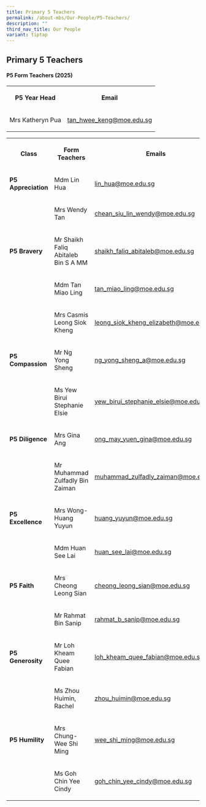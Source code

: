 ```yaml
---
title: Primary 5 Teachers
permalink: /about-mbs/Our-People/P5-Teachers/
description: ""
third_nav_title: Our People
variant: tiptap
---
```

<h2><strong>Primary 5 Teachers</strong></h2>
<h4><strong>P5 Form Teachers (2025)</strong></h4>
<table style="minWidth: 50px">
<colgroup>
<col>
<col>
</colgroup>
<tbody>
<tr>
<th rowspan="1" colspan="1">
<p>P5 Year Head</p>
</th>
<th rowspan="1" colspan="1">
<p>Email</p>
</th>
</tr>
<tr>
<td rowspan="1" colspan="1">
<p>Mrs Katheryn Pua</p>
</td>
<td rowspan="1" colspan="1">
<p><a href="mailto:tan_hwee_keng@moe.edu.sg" rel="noopener noreferrer nofollow" target="_blank">tan_hwee_keng@moe.edu.sg</a>
</p>
</td>
</tr>
</tbody>
</table>
<p></p>
<table style="minWidth: 75px">
<colgroup>
<col>
<col>
<col>
</colgroup>
<tbody>
<tr>
<th rowspan="1" colspan="1">
<p>Class</p>
</th>
<th rowspan="1" colspan="1">
<p>Form Teachers</p>
</th>
<th rowspan="1" colspan="1">
<p>Emails</p>
</th>
</tr>
<tr>
<td rowspan="1" colspan="1">
<p><strong>P5 Appreciation</strong>
</p>
</td>
<td rowspan="1" colspan="1">
<p>Mdm Lin Hua</p>
</td>
<td rowspan="1" colspan="1">
<p><a href="mailto:lin_hua@moe.edu.sg" rel="noopener noreferrer nofollow" target="_blank">lin_hua@moe.edu.sg</a>
</p>
</td>
</tr>
<tr>
<td rowspan="1" colspan="1">
<p></p>
</td>
<td rowspan="1" colspan="1">
<p>Mrs Wendy Tan</p>
</td>
<td rowspan="1" colspan="1">
<p><a href="mailto:chean_siu_lin_wendy@moe.edu.sg" rel="noopener noreferrer nofollow" target="_blank">chean_siu_lin_wendy@moe.edu.sg</a>
</p>
</td>
</tr>
<tr>
<td rowspan="1" colspan="1">
<p><strong>P5 Bravery</strong>
</p>
</td>
<td rowspan="1" colspan="1">
<p>Mr Shaikh Faliq Abitaleb Bin S A MM</p>
</td>
<td rowspan="1" colspan="1">
<p><a href="mailto:shaikh_faliq_abitaleb@moe.edu.sg" rel="noopener noreferrer nofollow" target="_blank">shaikh_faliq_abitaleb@moe.edu.sg</a>
</p>
</td>
</tr>
<tr>
<td rowspan="1" colspan="1">
<p></p>
</td>
<td rowspan="1" colspan="1">
<p>Mdm Tan Miao Ling</p>
</td>
<td rowspan="1" colspan="1">
<p><a href="mailto:tan_miao_ling@moe.edu.sg" rel="noopener noreferrer nofollow" target="_blank">tan_miao_ling@moe.edu.sg</a>
</p>
</td>
</tr>
<tr>
<td rowspan="1" colspan="1">
<p></p>
</td>
<td rowspan="1" colspan="1">
<p>Mrs Casmis Leong Siok Kheng</p>
</td>
<td rowspan="1" colspan="1">
<p><a href="mailto:leong_siok_kheng_elizabeth@moe.edu.sg" rel="noopener noreferrer nofollow" target="_blank">leong_siok_kheng_elizabeth@moe.edu.sg</a>
</p>
</td>
</tr>
<tr>
<td rowspan="1" colspan="1">
<p><strong>P5 Compassion</strong>
</p>
</td>
<td rowspan="1" colspan="1">
<p>Mr Ng Yong Sheng</p>
</td>
<td rowspan="1" colspan="1">
<p><a href="mailto:ng_yong_sheng_a@moe.edu.sg" rel="noopener noreferrer nofollow" target="_blank">ng_yong_sheng_a@moe.edu.sg</a>
</p>
</td>
</tr>
<tr>
<td rowspan="1" colspan="1">
<p></p>
</td>
<td rowspan="1" colspan="1">
<p>Ms Yew Birui Stephanie Elsie</p>
</td>
<td rowspan="1" colspan="1">
<p><a href="mailto:yew_birui_stephanie_elsie@moe.edu.sg" rel="noopener noreferrer nofollow" target="_blank">yew_birui_stephanie_elsie@moe.edu.sg</a>
</p>
</td>
</tr>
<tr>
<td rowspan="1" colspan="1">
<p><strong>P5 Diligence</strong>
</p>
</td>
<td rowspan="1" colspan="1">
<p>Mrs Gina Ang</p>
</td>
<td rowspan="1" colspan="1">
<p><a href="mailto:ong_may_yuen_gina@moe.edu.sg" rel="noopener noreferrer nofollow" target="_blank">ong_may_yuen_gina@moe.edu.sg</a>
</p>
</td>
</tr>
<tr>
<td rowspan="1" colspan="1">
<p></p>
</td>
<td rowspan="1" colspan="1">
<p>Mr Muhammad Zulfadly Bin Zaiman</p>
</td>
<td rowspan="1" colspan="1">
<p><a href="mailto:muhammad_zulfadly_zaiman@moe.edu.sg" rel="noopener noreferrer nofollow" target="_blank">muhammad_zulfadly_zaiman@moe.edu.sg</a>
</p>
</td>
</tr>
<tr>
<td rowspan="1" colspan="1">
<p><strong>P5 Excellence</strong>
</p>
</td>
<td rowspan="1" colspan="1">
<p>Mrs Wong-Huang Yuyun</p>
</td>
<td rowspan="1" colspan="1">
<p><a href="mailto:huang_yuyun@moe.edu.sg" rel="noopener noreferrer nofollow" target="_blank">huang_yuyun@moe.edu.sg</a>
</p>
</td>
</tr>
<tr>
<td rowspan="1" colspan="1">
<p></p>
</td>
<td rowspan="1" colspan="1">
<p>Mdm Huan See Lai</p>
</td>
<td rowspan="1" colspan="1">
<p><a href="mailto:huan_see_lai@moe.edu.sg" rel="noopener noreferrer nofollow" target="_blank">huan_see_lai@moe.edu.sg</a>
</p>
</td>
</tr>
<tr>
<td rowspan="1" colspan="1">
<p><strong>P5 Faith</strong>
</p>
</td>
<td rowspan="1" colspan="1">
<p>Mrs Cheong Leong Sian</p>
</td>
<td rowspan="1" colspan="1">
<p><a href="mailto:cheong_leong_sian@moe.edu.sg" rel="noopener noreferrer nofollow" target="_blank">cheong_leong_sian@moe.edu.sg</a>
</p>
</td>
</tr>
<tr>
<td rowspan="1" colspan="1">
<p></p>
</td>
<td rowspan="1" colspan="1">
<p>Mr Rahmat Bin Sanip</p>
</td>
<td rowspan="1" colspan="1">
<p><a href="mailto:rahmat_b_sanip@moe.edu.sg" rel="noopener noreferrer nofollow" target="_blank">rahmat_b_sanip@moe.edu.sg</a>
</p>
</td>
</tr>
<tr>
<td rowspan="1" colspan="1">
<p><strong>P5 Generosity</strong>
</p>
</td>
<td rowspan="1" colspan="1">
<p>Mr Loh Kheam Quee Fabian</p>
</td>
<td rowspan="1" colspan="1">
<p><a href="mailto:loh_kheam_quee_fabian@moe.edu.sg" rel="noopener noreferrer nofollow" target="_blank">loh_kheam_quee_fabian@moe.edu.sg</a>
</p>
</td>
</tr>
<tr>
<td rowspan="1" colspan="1">
<p></p>
</td>
<td rowspan="1" colspan="1">
<p>Ms Zhou Huimin, Rachel</p>
</td>
<td rowspan="1" colspan="1">
<p><a href="mailto:zhou_huimin@moe.edu.sg" rel="noopener noreferrer nofollow" target="_blank">zhou_huimin@moe.edu.sg</a>
</p>
</td>
</tr>
<tr>
<td rowspan="1" colspan="1">
<p><strong>P5 Humility</strong>
</p>
</td>
<td rowspan="1" colspan="1">
<p>Mrs Chung-Wee Shi Ming</p>
</td>
<td rowspan="1" colspan="1">
<p><a href="mailto:wee_shi_ming@moe.edu.sg" rel="noopener noreferrer nofollow" target="_blank">wee_shi_ming@moe.edu.sg</a>
</p>
</td>
</tr>
<tr>
<td rowspan="1" colspan="1">
<p></p>
</td>
<td rowspan="1" colspan="1">
<p>Ms Goh Chin Yee Cindy</p>
</td>
<td rowspan="1" colspan="1">
<p><a href="mailto:goh_chin_yee_cindy@moe.edu.sg" rel="noopener noreferrer nofollow" target="_blank">goh_chin_yee_cindy@moe.edu.sg</a>
</p>
</td>
</tr>
</tbody>
</table>
<p></p>